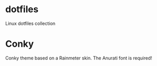 # dotfiles
Linux dotfiles collection

# Conky
Conky theme based on a Rainmeter skin. The Anurati font is required!
